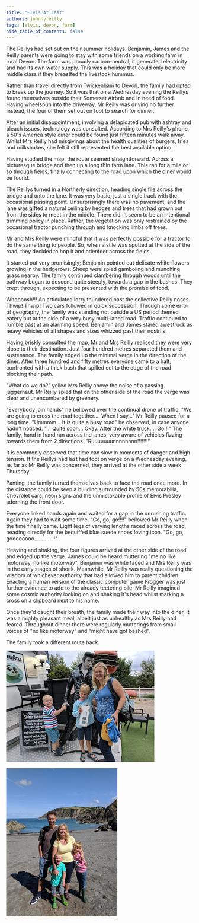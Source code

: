 ```yaml
---
title: "Elvis At Last"
authors: johnnyreilly
tags: [elvis, devon, farm]
hide_table_of_contents: false
---
```

The Reillys had set out on their summer holidays. Benjamin, James and the Reilly parents were going to stay with some friends on a working farm in rural Devon. The farm was proudly carbon-neutral; it generated electricity and had its own water supply. This was a holiday that could only be more middle class if they breastfed the livestock hummus.

Rather than travel directly from Twickenham to Devon, the family had opted to break up the journey. So it was that on a Wednesday evening the Reillys found themselves outside their Somerset Airbnb and in need of food. Having wheelspun into the driveway, Mr Reilly was driving no further. Instead, the four of them set out on foot to search for dinner.

After an initial disappointment, involving a delapidated pub with ashtray and bleach issues, technology was consulted. According to Mrs Reilly's phone, a 50's America style diner could be found just fifteen minutes walk away. Whilst Mrs Reilly had misgivings about the health qualities of burgers, fries and milkshakes, she felt it still represented the best available option.

Having studied the map, the route seemed straightforward. Across a picturesque bridge and then up a long thin farm lane. This ran for a mile or so through fields, finally connecting to the road upon which the diner would be found.

The Reillys turned in a Northerly direction, heading single file across the bridge and onto the lane. It was very basic; just a single track with the occasional passing point. Unsurprisingly there was no pavement, and the lane was gifted a natural ceiling by hedges and trees that had grown out from the sides to meet in the middle. There didn't seem to be an intentional trimming policy in place. Rather, the vegetation was only restrained by the occasional tractor punching through and knocking limbs off trees.

Mr and Mrs Reilly were mindful that it was perfectly possible for a tractor to do the same thing to people. So, when a stile was spotted at the side of the road, they decided to hop it and orienteer across the fields.

It started out very promisingly; Benjamin pointed out delicate white flowers growing in the hedgerows. Sheep were spied gamboling and munching grass nearby. The family continued clambering through woods until the pathway began to descend quite steeply, towards a gap in the bushes. They crept through, expecting to be presented with the promise of food.

Whoooosh!!! An articulated lorry thundered past the collective Reilly noses. Thwip! Thwip! Two cars followed in quick succession. Through some error of geography, the family was standing not outside a US period themed eatery but at the side of a very busy multi-laned road. Traffic continued to rumble past at an alarming speed. Benjamin and James stared awestruck as heavy vehicles of all shapes and sizes whizzed past their nostrils.

Having briskly consulted the map, Mr and Mrs Reilly realised they were very close to their destination. Just four hundred metres separated them and sustenance. The family edged up the minimal verge in the direction of the diner. After three hundred and fifty metres everyone came to a halt, confronted with a thick bush that spilled out to the edge of the road blocking their path.

"What do we do?" yelled Mrs Reilly above the noise of a passing juggernaut. Mr Reilly spied that on the other side of the road the verge was clear and unencumbered by greenery.

"Everybody join hands" he bellowed over the continual drone of traffic. "We are going to cross the road together.... When I say..." Mr Reilly paused for a long time. "Ummmm... It is quite a busy road" he observed, in case anyone hadn't noticed. "... Quite soon... Okay. After the white truck.... Go!!!" The family, hand in hand ran across the lanes, very aware of vehicles fizzing towards them from 2 directions. "Ruuuuuuunnnnnnnn!!!!!!!"

It is commonly observed that time can slow in moments of danger and high tension. If the Reillys had last had foot on verge on a Wednesday evening, as far as Mr Reilly was concerned, they arrived at the other side a week Thursday.

Panting, the family turned themselves back to face the road once more. In the distance could be seen a building surrounded by 50s memorabilia, Chevrolet cars, neon signs and the unmistakable profile of Elvis Presley adorning the front door.

Everyone linked hands again and waited for a gap in the onrushing traffic. Again they had to wait some time. "Go, go, go!!!!" bellowed Mr Reilly when the time finally came. Eight legs of varying lengths raced across the road, heading directly for the bequiffed blue suede shoes loving icon. "Go, go, goooooooo.............!"

Heaving and shaking, the four figures arrived at the other side of the road and edged up the verge. James could be heard muttering "me no like motorway, no like motorway". Benjamin was white faced and Mrs Reilly was in the early stages of shock. Meanwhile, Mr Reilly was really questioning the wisdom of whichever authority that had allowed him to parent children. Enacting a human version of the classic computer game Frogger was just further evidence to add to the already teetering pile. Mr Reilly imagined some cosmic authority looking on and shaking it's head whilst marking a cross on a clipboard next to his name.

Once they'd caught their breath, the family made their way into the diner. It was a mighty pleasant meal; albeit just as unhealthy as Mrs Reilly had feared. Throughout dinner there were regularly mutterings from small voices of "no like motorway" and "might have got bashed".

The family took a different route back.

![](elvis-and-family.jpg)

![](family-on-the-beach.jpg)


